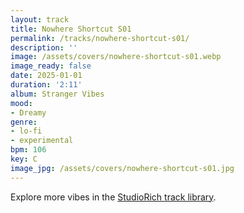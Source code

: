 ```yaml
---
layout: track
title: Nowhere Shortcut S01
permalink: /tracks/nowhere-shortcut-s01/
description: ''
image: /assets/covers/nowhere-shortcut-s01.webp
image_ready: false
date: 2025-01-01
duration: '2:11'
album: Stranger Vibes
mood:
- Dreamy
genre:
- lo-fi
- experimental
bpm: 106
key: C
image_jpg: /assets/covers/nowhere-shortcut-s01.jpg
---
```


Explore more vibes in the [StudioRich track library](/tracks/).

